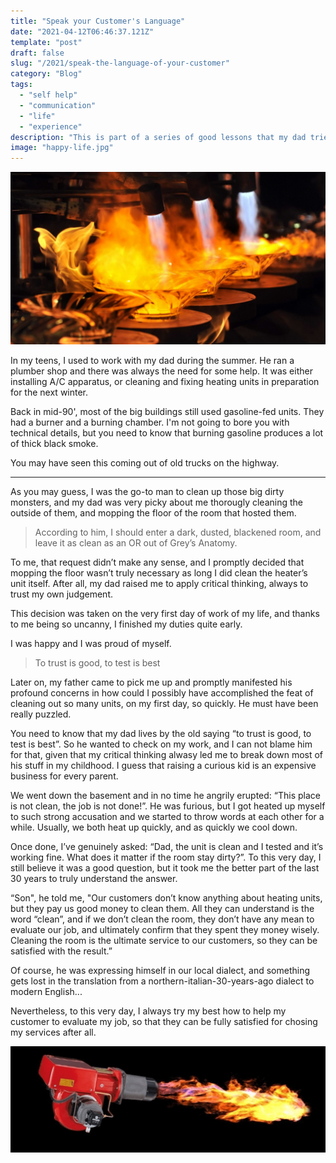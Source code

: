 ```yaml
---
title: "Speak your Customer's Language"
date: "2021-04-12T06:46:37.121Z"
template: "post"
draft: false
slug: "/2021/speak-the-language-of-your-customer"
category: "Blog"
tags:
  - "self help"
  - "communication"
  - "life"
  - "experience"
description: "This is part of a series of good lessons that my dad tried to give me when I was young. Of course, I didn't get it for the best part of my life. But it is better late than never, right?"
image: "happy-life.jpg"
---
```


![gasoline-burner](./media/gasoline-burner.png)

In my teens, I used to work with my dad during the summer. He ran a plumber shop and there was always the need for some help. It was either installing A/C apparatus, or cleaning and fixing heating units in preparation for the next winter.

Back in mid-90', most of the big buildings still used gasoline-fed units. They had a burner and a burning chamber. I'm not going to bore you with technical details, but you need to know that burning gasoline produces a lot of thick black smoke. 

You may have seen this coming out of old trucks on the highway.

***

As you may guess, I was the go-to man to clean up those big dirty monsters, and my dad was very picky about me thorougly cleaning the outside of them, and mopping the floor of the room that hosted them. 

> According to him, I should enter a dark, dusted, blackened room, and leave it as clean as an OR out of Grey’s Anatomy.

To me, that request didn’t make any sense, and I promptly decided that mopping the floor wasn’t truly necessary as long I did clean the heater’s unit itself. After all, my dad raised me to apply critical thinking, always to trust my own judgement.

This decision was taken on the very first day of work of my life, and thanks to me being so uncanny, I finished my duties quite early. 

I was happy and I was proud of myself. 

> To trust is good, to test is best

Later on, my father came to pick me up and promptly manifested his profound concerns in how could I possibly have accomplished the feat of cleaning out so many units, on my first day, so quickly. He must have been really puzzled. 

You need to know that my dad lives by the old saying “to trust is good, to test is best”. So he wanted to check on my work, and I can not blame him for that, given that my critical thinking alwasy led me to break down most of his stuff in my childhood. I guess that raising a curious kid is an expensive business for every parent.

We went down the basement and in no time he angrily erupted: “This place is not clean, the job is not done!”. He was furious, but I got heated up myself to such strong accusation and we started to throw words at each other for a while. Usually, we both heat up quickly, and as quickly we cool down. 

Once done, I’ve genuinely asked: “Dad, the unit is clean and I tested and it’s working fine. What does it matter if the room stay dirty?”. To this very day, I still believe it was a good question, but it took me the better part of the last 30 years to truly understand the answer.

“Son", he told me, "Our customers don’t know anything about heating units, but they pay us good money to clean them. All they can understand is the word “clean”, and if we don’t clean the room, they don’t have any mean to evaluate our job, and ultimately confirm that they spent they money wisely. Cleaning the room is the ultimate service to our customers, so they can be satisfied with the result.”

Of course, he was expressing himself in our local dialect, and something gets lost in the translation from a northern-italian-30-years-ago dialect to modern English... 

Nevertheless, to this very day, I always try my best how to help my customer to evaluate my job, so that they can be fully satisfied for chosing my services after all.

![gasoline-burner](./media/burner.png)